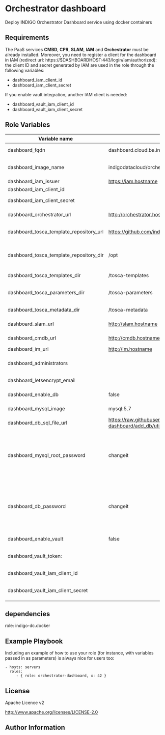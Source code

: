 Orchestrator dashboard
======================

Deploy INDIGO Orchestrator Dashboard service using docker containers

Requirements
------------

The PaaS services **CMBD**, **CPR**, **SLAM**, **IAM** and **Orchestrator** must be already installed.
Moreover, you need to register a client for the dashboard in IAM (redirect url: https://$DASHBOARDHOST:443/login/iam/authorized): the client ID and secret generated by IAM are used in the role through the following variables:
- dashboard_iam_client_id
- dashboard_iam_client_secret

If you enable vault integration, another IAM client is needed:
- dashboard_vault_iam_client_id
- dashboard_vault_iam_client_secret



Role Variables
--------------

| Variable name  | Default Value | Description
| -------------- | ------------- |------------- |
| dashboard_fqdn | dashboard.cloud.ba.infn.it | Host dns name
| dashboard_image_name | indigodatacloud/orchestrator-dashboard | Orchestrator dashboard Docker image
| dashboard_iam_issuer | https://iam.hostname| IAM URL
| dashboard_iam_client_id || IAM client ID
| dashboard_iam_client_secret || IAM client secret
| dashboard_orchestrator_url | http://orchestrator.hostname | Orchestrator base url
| dashboard_tosca_template_repository_url | https://github.com/indigo-dc/tosca-types.git | Tosca templates repository
| dashboard_tosca_template_repository_dir | /opt | path to download tosca templates
| dashboard_tosca_templates_dir | /tosca-templates | tosca templates dir
| dashboard_tosca_parameters_dir | /tosca-parameters | tosca parameters dir
| dashboard_tosca_metadata_dir | /tosca-metadata | tosca metadata dir
| dashboard_slam_url | http://slam.hostname | SLAM base url
| dashboard_cmdb_url | http://cmdb.hostname | CMDB base url
| dashboard_im_url | http://im.hostname | IM base url
| dashboard_administrators || Dashboard administrators list
| dashboard_letsencrypt_email || let's encrypt email
| dashboard_enable_db | false | Enable mysql database
| dashboard_mysql_image | mysql:5.7 | MySQL docker image
| dashboard_db_sql_file_url | https://raw.githubusercontent.com/maricaantonacci/orchestrator-dashboard/add_db/utils/orchestrator_dashboard.sql | Url for sql file
| dashboard_mysql_root_password | changeit | Dashboard Mysql root password <br> **Please change it otherwise the role will fail**
| dashboard_db_password | changeit | Dashboard Mysql user password <br> **Please change it otherwise the role will fail**|
| dashboard_enable_vault | false | Enable vault integration
| dashboard_vault_token: | | vault token to access to configure
| dashboard_vault_iam_client_id | | IAM client ID for Vault
| dashboard_vault_iam_client_secret | | IAM client Secret for vault

dependencies
------------

role: indigo-dc.docker

Example Playbook
----------------

Including an example of how to use your role (for instance, with variables passed in as parameters) is always nice for users too:

    - hosts: servers
      roles:
         - { role: orchestrator-dashboard, x: 42 } 

License
-------

Apache Licence v2

http://www.apache.org/licenses/LICENSE-2.0


Author Information
------------------

